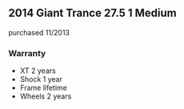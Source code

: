 ## 2014 Giant Trance 27.5 1 Medium

purchased 11/2013

### Warranty

- XT 2 years
- Shock 1 year
- Frame lifetime
- Wheels 2 years
